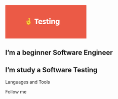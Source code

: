 ![Header](https://github.com/TatianaShamshurina/tatianashamshurina/blob/main/image/testing.png)

## I’m a beginner Software Engineer

## I’m study a Software Testing

Languages and Tools

Follow me
